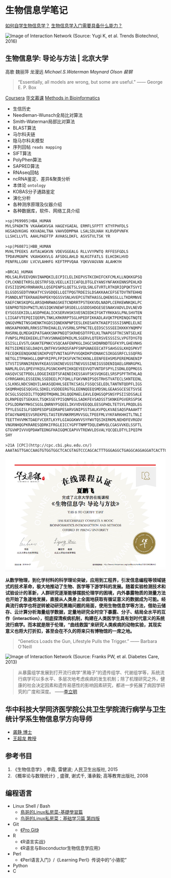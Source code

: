 # 生物信息学笔记

[如何自学生物信息学？](https://www.zhihu.com/question/20543692)
[生物信息学入门需要具备什么能力？](https://www.zhihu.com/question/65066161)

![Image of Interaction Network](https://ars.els-cdn.com/content/image/1-s2.0-S0167779915002735-gr1.jpg)
(Source: Yugi K, et al. Trends Biotechnol, 2016)

## 生物信息学: 导论与方法 | 北京大学
高歌  魏丽萍  龙漫远  _Michael.S.Waterman  Maynard Olson  裴钢_

> “Essentially, all models are wrong, but some are useful.”
> —— George E. P. Box

[Coursera](https://www.coursera.org/learn/sheng-wu-xin-xi-xue)  [华文慕课](http://www.chinesemooc.org/mooc/4393)  [Methods in Bioinformatics](http://mib.cbi.pku.edu.cn)

* 生信历史
* Needleman-Wunsch全局比对算法
* Smith-Waterman局部比对算法
* BLAST算法
* 马尔科夫链
* 隐马尔科夫模型
* 序列回帖 `reads mapping`
* SIFT算法
* PolyPhen算法
* SAPRED算法
* RNAseq回帖
* ncRNA鉴定、差异&聚类分析
* 本体论 `ontology`
* KOBAS分子通路鉴定
* 演化分析
* 各种测序原理及仪器介绍
* 各种数据库，软件、网络工具介绍

```
>sp|P69905|HBA_HUMAN
MVLSPADKTN VKAAWGKVGA HAGEYGAEAL ERMFLSFPTT KTYFPHFDLS
HGSAQVKGHG KKVADALTNA VAHVDDMPNA LSALSDLHAH KLRVDPVNFK
LLSHCLLVTL AAHLPAEFTP AVHASLDKFL ASVSTVLTSK YR

>sp|P60871|HBB_HUMAN
MVHLTPEEKS AVTALWGKVN VDEVGGEALG RLLVVYPWTQ RFFESFGDLS
TPDAVMGNPK VKAHGKKVLG AFSDGLAHLD NLKGTFATLS ELHCDKLHVD
PENFRLLGNV LVCVLAHHFG KEFTPPVQAA YQKVVAGVAN ALAHKYH

>BRCA1_HUMAN 
MDLSALRVEEVQNVINAMQKILECPICLELIKEPVSTKCDHIFCKFCMLKLLNQKKGPSQ
CPLCKNDITKRSLQESTRFSQLVEELLKIICAFQLDTGLEYANSYNFAKKENNSPEHLKD
EVSIIQSMGYRNRAKRLLQSEPENPSLQETSLSVQLSNLGTVRTLRTKQRIQPQKTSVYI
ELGSDSSEDTVNKATYCSVGDQELLQITPQGTRDEISLDSAKKAACEFSETDVTNTEHHQ
PSNNDLNTTEKRAAERHPEKYQGSSVSNLHVEPCGTNTHASSLQHENSSLLLTKDRMNVE
KAEFCNKSKQPGLARSQHNRWAGSKETCNDRRTPSTEKKVDLNADPLCERKEWNKQKLPC
SENPRDTEDVPWITLNSSIQKVNEWFSRSDELLGSDDSHDGESESNAKVADVLDVLNEVD
EYSGSSEKIDLLASDPHEALICKSERVHSKSVESNIEDKIFGKTYRKKASLPNLSHVTEN
LIIGAFVTEPQIIQERPLTNKLKRKRRPTSGLHPEDFIKKADLAVQKTPEMINQGTNQTE
QNGQVMNITNSGHENKTKGDSIQNEKNPNPIESLEKESAFKTKAEPISSSISNMELELNI
HNSKAPKKNRLRRKSSTRHIHALELVVSRNLSPPNCTELQIDSCSSSEEIKKKKYNQMPV
RHSRNLQLMEGKEPATGAKKSNKPNEQTSKRHDSDTFPELKLTNAPGSFTKCSNTSELKE
FVNPSLPREEKEEKLETVKVSNNAEDPKDLMLSGERVLQTERSVESSSISLVPGTDYGTQ
ESISLLEVSTLGKAKTEPNKCVSQCAAFENPKGLIHGCSKDNRNDTEGFKYPLGHEVNHS
RETSIEMEESELDAQYLQNTFKVSKRQSFAPFSNPGNAEEECATFSAHSGSLKKQSPKVT
FECEQKEENQGKNESNIKPVQTVNITAGFPVVGQKDKPVDNAKCSIKGGSRFCLSSQFRG
NETGLITPNKHGLLQNPYRIPPLFPIKSFVKTKCKKNLLEENFEEHSMSPEREMGNENIP
STVSTISRNNIRENVFKEASSSNINEVGSSTNEVGSSINEIGSSDENIQAELGRNRGPKL
NAMLRLGVLQPEVYKQSLPGSNCKHPEIKKQEYEEVVQTVNTDFSPYLISDNLEQPMGSS
HASQVCSETPDDLLDDGEIKEDTSFAENDIKESSAVFSKSVQKGELSRSPSPFTHTHLAQ
GYRRGAKKLESSEENLSSEDEELPCFQHLLFGKVNNIPSQSTRHSTVATECLSKNTEENL
LSLKNSLNDCSNQVILAKASQEHHLSEETKCSASLFSSQCSELEDLTANTNTQDPFLIGS
SKQMRHQSESQGVGLSDKELVSDDEERGTGLEENNQEEQSMDSNLGEAASGCESETSVSE
DCSGLSSQSDILTTQQRDTMQHNLIKLQQEMAELEAVLEQHGSQPSNSYPSIISDSSALE
DLRNPEQSTSEKAVLTSQKSSEYPISQNPEGLSADKFEVSADSSTSKNKEPGVERSSPSK
CPSLDDRWYMHSCSGSLQNRNYPSQEELIKVVDVEEQQLEESGPHDLTETSYLPRQDLEG
TPYLESGISLFSDDPESDPSEDRAPESARVGNIPSSTSALKVPQLKVAESAQSPAAAHTT
DTAGYNAMEESVSREKPELTASTERVNKRMSMVVSGLTPEEFMLVYKFARKHHITLTNLI
TEETTHVVMKTDAEFVCERTLKYFLGIAGGKWVVSYFWVTQSIKERKMLNEHDFEVRGDV
VNGRNHQGPKRARESQDRKIFRGLEICCYGPFTNMPTDQLEWMVQLCGASVVKELSSFTL
GTGVHPIVVVQPDAWTEDNGFHAIGQMCEAPVVTREWVLDSVALYQCQELDTYLIPQIPH
SHY

>21A [CPC](http://cpc.cbi.pku.edu.cn/)
AAATAGTTGACCAAGTGTGGTGGCTCACGTAGTCCCAGCACTTTGGGAGGCTGAGGCAGGAGGATCACTTGAGCCCAGGAATTTGAGACCAGCTTGGGCAACATAGTGAGACCTCATCTCTTAAAAAAAAAAATTAGCTGGGTGTGGTAGTGCACACCTGTGGTCCCAGCTACTTTAGAGGCTGAGGTAGAGGATTGCTTGAGCCTGGGAAGTTGGGGCTGTAGTGAGCTTTGATTGCATCACTGCACTCCAGCCTGGGTGACAGAGCAAGACCCTGTCTCTAAAAAATTAAATAAATAATAAAAAAATTAAAAAGTAACTCCC
```

![certificate](https://raw.githubusercontent.com/XIAPengfei1996/Shia/master/certificate.png)

**从数学物理，到化学材料的科学理论突破，应用到工程界，引发信息编程等领域链式的技术革命，极大地推动了生物、医学等下游学科的发展。随着实验检测技术和试验设计的革新，人群研究逐渐能够摆脱伦理学的困境，内外暴露物质的测量方法也开始了急速地发展，直接从人类身上全面地获取有循证意义的数据成为可能。经典流行病学也将逆转被动研究黑箱问题的局面，使用生物信息学等方法，借助云储存、云计算分析海量组学数据，定量地研究全时空下暴露、分子、结局全水平的互作（interaction），彻底探清疾病机制，构建在人类医学生具有划时代意义的系统流行病学。而本就是限于伦理，“曲线救国”来研究人类疾病的动物实验，其现实意义也将大打折扣，甚至会在不久的将来只有博物馆的一席之地。**

> “Genetics Loads the Gun, Lifestyle Pulls the Trigger.”
> —— Barbara O'Neill

![Image of Interaction Network](http://care.diabetesjournals.org/content/diacare/36/5/1413/F1.large.jpg?width=800&height=600&carousel=1)
(Source: Franks PW, et al. Diabetes Care, 2013)

> 从暴露组学发展到打开流行病学“黑箱子”的遗传组学、代谢组学等，系统流行病学可以多水平、多层次地考虑疾病的发生机制；除了机理研究之外，健康的社会决定因素和遗传易感性的影响因素研究，都进一步拓展了病因学研究的广度和深度。
> ——[李立明](http://sph.pku.edu.cn/content/?2249.html)

## 华中科技大学同济医学院公共卫生学院流行病学与卫生统计学系生物信息学方向导师

- [龚静 博士](http://gwxy.tjmu.edu.cn/info/1087/1796.htm)
- [王超龙 教授](http://chaolongwang.github.io)

## 参考书目

1. 《生物信息学》, 李霞, 雷健波; 人民卫生出版社, 2015
2. 《概率论与数理统计》, 盛骤, 谢式千, 潘承毅; 高等教育出版社, 2008

## 编程语言
- Linux Shell / Bash
  - [鳥哥的Linux私房菜-基礎學習篇](http://linux.vbird.org/linux_basic/)
  - [鸟哥的Linux私房菜：基础学习篇 第四版](https://legacy.gitbook.com/book/wizardforcel/vbird-linux-basic-4e/details)
- Git
  - [《Pro Git》](http://iissnan.com/progit/)
- R
  - 《R语言实战》
  - 《R语言与Bioconductor生物信息学应用》
- Perl
  - 《Perl语言入门》/《Learning Perl》传说中的“小骆驼”
- Python
- C